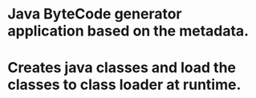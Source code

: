 # Java ByteCode generator application based on the metadata.
# Creates java classes and load the classes to class loader at runtime.